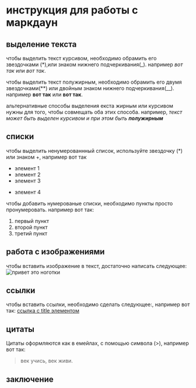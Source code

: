 # инструкция для работы с маркдаун

## выделение текста

чтобы выделить текст курсивом, необходимо обрамить его звездочками (*),или знаком нижнего подчеркивания(_).  например *вот так* или _вот так_. 

чтобы выделить текст полужирным, необходимо обрамить его двумя звездочками(**) или двойным знаком нижнего подчеркивания(__). например **вот так** или __вот так__.

альтернативные способы выделения екста жирным или курсивом нужны для того, чтобы совмещать оба этих способа. например, _текст может быть выделен курсивом и при этом быть **полужирным**_

## списки

чтобы выделить ненумерованнный список,  используйте звездочку (*) или знаком +, например вот так
* элемент 1
* элемент 2
* элемент 3
+ элемент 4 

чтобы добавить нумерованые списки, необходимо пункты просто пронумеровать. например вот так:

1. первый пункт
2. второй пункт
3. третий пункт

## работа с изображениями

чтобы вставить изображение в текст, достаточно написать следующее: 
![привет это ноготки](ноготки.jpg)

## ссылки

чтобы  вставить ссылки, необходимо сделать следующее:[](), например вот так:
 [ссылка с title элементом](http://example.com/link "Я ссылка")


## цитаты

Цитаты оформляются как в емейлах, с помощью символа (>), например вот так:
> век учись, век живи.


## заключение

